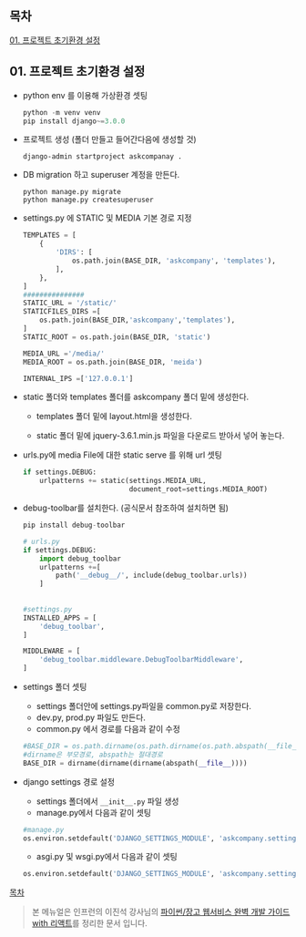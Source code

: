 목차
-----
[01. 프로젝트 초기환경 설정](#01.-프로젝트-초기환경-설정)



## 01.  프로젝트 초기환경 설정

* python env 를 이용해 가상환경 셋팅

  ```python
  python -m venv venv
  pip install django~=3.0.0
  ```

* 프로젝트 생성 (폴더 만들고 들어간다음에 생성할 것)

  ```
  django-admin startproject askcompanay .
  ```

* DB migration 하고 superuser 계정을 만든다. 

  ```
  python manage.py migrate
  python manage.py createsuperuser
  ```

* settings.py 에 STATIC  및 MEDIA 기본 경로 지정

  ```python
  TEMPLATES = [
      {
          'DIRS': [
              os.path.join(BASE_DIR, 'askcompany', 'templates'),
          ],
      },
  ]
  ###############
  STATIC_URL = '/static/'
  STATICFILES_DIRS =[
      os.path.join(BASE_DIR,'askcompany','templates'),
  ]
  STATIC_ROOT = os.path.join(BASE_DIR, 'static')
  
  MEDIA_URL ='/media/'
  MEDIA_ROOT = os.path.join(BASE_DIR, 'meida')
  
  INTERNAL_IPS =['127.0.0.1']
  ```

* static 폴더와 templates 폴더를 askcompany 폴더 밑에 생성한다. 

  * templates 폴더 밑에 layout.html을 생성한다.

  * static 폴더 밑에  jquery-3.6.1.min.js  파일을 다운로드 받아서 넣어 놓는다.

* urls.py에 media File에 대한 static serve 를 위해 url 셋팅

  ```python
  if settings.DEBUG:
      urlpatterns += static(settings.MEDIA_URL,
                            document_root=settings.MEDIA_ROOT)
  ```

* debug-toolbar를 설치한다. (공식문서 참조하여 설치하면 됨)

  ```python
  pip install debug-toolbar
  
  # urls.py
  if settings.DEBUG:
      import debug_toolbar
      urlpatterns +=[
          path('__debug__/', include(debug_toolbar.urls))
      ]
      
      
  #settings.py
  INSTALLED_APPS = [
      'debug_toolbar',
  ]
  
  MIDDLEWARE = [
      'debug_toolbar.middleware.DebugToolbarMiddleware',
  ]
  
  ```

* settings 폴더 셋팅

  * settings 폴더안에 settings.py파일을 common.py로 저장한다.
  * dev.py, prod.py 파일도 만든다.
  * common.py 에서 경로를 다음과 같이 수정

  ```python
  #BASE_DIR = os.path.dirname(os.path.dirname(os.path.abspath(__file__)))
  #dirname은 부모경로, abspath는 절대경로
  BASE_DIR = dirname(dirname(dirname(abspath(__file__))))
  ```

* django settings 경로 설정

  * settings  폴더에서 `__init__.py` 파일 생성
  * manage.py에서 다음과 같이 셋팅

  ```python
  #manage.py
  os.environ.setdefault('DJANGO_SETTINGS_MODULE', 'askcompany.settings.dev')
  ```

  * asgi.py 및 wsgi.py에서 다음과 같이 셋팅 

  ```python
  os.environ.setdefault('DJANGO_SETTINGS_MODULE', 'askcompany.setting.prod')
  ```

  

[목차](#목차)

















> 본 메뉴얼은 인프런의 이진석 강사님의  [파이썬/장고 웹서비스 완벽 개발 가이드 with 리액트](https://www.inflearn.com/course/%ED%8C%8C%EC%9D%B4%EC%8D%AC-%EC%9E%A5%EA%B3%A0-%EC%9B%B9%EC%84%9C%EB%B9%84%EC%8A%A4)를 정리한 문서 입니다.
